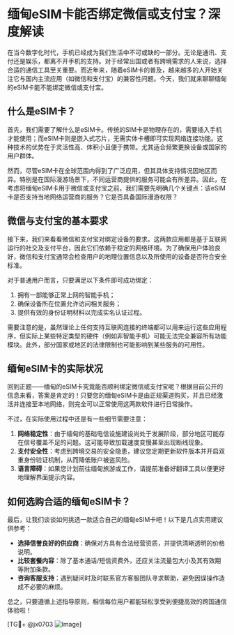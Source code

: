 # 缅甸eSIM卡能否绑定微信或支付宝？深度解读

在当今数字化时代，手机已经成为我们生活中不可或缺的一部分。无论是通讯、支付还是娱乐，都离不开手机的支持。对于经常出国或者有跨境需求的人来说，选择合适的通信工具至关重要。而近年来，随着eSIM卡的普及，越来越多的人开始关注它与国内主流应用（如微信和支付宝）的兼容性问题。今天，我们就来聊聊缅甸的eSIM卡能不能绑定微信或支付宝。

## 什么是eSIM卡？

首先，我们需要了解什么是eSIM卡。传统的SIM卡是物理存在的，需要插入手机才能使用；而eSIM卡则是嵌入式芯片，无需实体卡槽即可实现网络连接功能。这种技术的优势在于灵活性高、体积小且便于携带。尤其适合频繁更换设备或国家的用户群体。

然而，尽管eSIM卡在全球范围内得到了广泛应用，但其具体支持情况因地区而异。特别是在国际漫游场景下，不同运营商提供的服务可能会有所差异。因此，在考虑将缅甸eSIM卡用于微信或支付宝之前，我们需要先明确几个关键点：该eSIM卡是否支持当地网络运营商的服务？它是否具备国际漫游权限？

## 微信与支付宝的基本要求

接下来，我们来看看微信和支付宝对绑定设备的要求。这两款应用都是基于互联网运行的社交及支付平台，因此它们依赖于稳定的网络环境。为了确保用户体验良好，微信和支付宝通常会检查用户的地理位置信息以及所使用的设备是否符合安全标准。

对于普通用户而言，只要满足以下条件即可成功绑定：
1. 拥有一部能够正常上网的智能手机；
2. 确保设备所在位置允许访问相关服务；
3. 提供有效的身份证明材料以完成实名认证过程。

需要注意的是，虽然理论上任何支持互联网连接的终端都可以用来运行这些应用程序，但实际上某些特定类型的硬件（例如非智能手机）可能无法完全兼容所有功能模块。此外，部分国家或地区的法律限制也可能影响到某些服务的可用性。

## 缅甸eSIM卡的实际状况

回到正题——缅甸的eSIM卡究竟能否顺利绑定微信或支付宝呢？根据目前公开的信息来看，答案是肯定的！只要您的缅甸eSIM卡是由正规渠道购买，并且已经激活并连接至本地网络，则完全可以正常使用这两款软件进行日常操作。

不过，在实际使用过程中还是有一些细节需要注意：
1. **网络稳定性**：由于缅甸的基础电信设施建设尚处于发展阶段，部分地区可能存在信号覆盖不足的问题。这可能导致加载速度变慢甚至出现断线现象。
2. **支付安全性**：考虑到跨境交易的安全隐患，建议您定期更新软件版本并开启双重身份验证机制，从而降低账户被盗风险。
3. **语言障碍**：如果您计划前往缅甸旅游或工作，请提前准备好翻译工具以便更好地理解界面提示内容。

## 如何选购合适的缅甸eSIM卡？

最后，让我们谈谈如何挑选一款适合自己的缅甸eSIM卡吧！以下是几点实用建议供参考：
- **选择信誉良好的供应商**：确保对方具有合法经营资质，并提供清晰透明的价格说明。
- **比较套餐内容**：除了基本通话/短信资费外，还应关注流量包大小及其有效期等附加条款。
- **咨询客服支持**：遇到疑问时及时联系官方客服团队寻求帮助，避免因误操作造成不必要的麻烦。

总之，只要遵循上述指导原则，相信每位用户都能轻松享受到便捷高效的跨国通信体验啦！

[TG💪+ @jx0703 ![Image](https://github.com/user-attachments/assets/dbca1d08-cadb-493c-b0ec-ad6f7a83f270)]